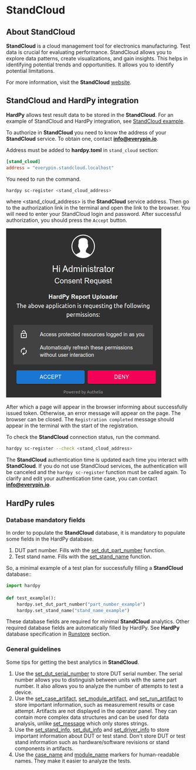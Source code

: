 # StandCloud

## About StandCloud

**StandCloud** is a cloud management tool for electronics manufacturing.
Test data is crucial for evaluating performance.
StandCloud allows you to explore data patterns, create visualizations, and gain insights.
This helps in identifying potential trends and opportunities.
It allows you to identify potential limitations.

For more information, visit the **StandCloud** [website](https://everypin.io/standcloud).

## StandCloud and HardPy integration

**HardPy** allows test result data to be stored in the **StandCloud**.
For an example of StandCloud and HardPy integration,
see [StandCloud example](../examples/stand_cloud.md).

To authorize in **StandCloud** you need to know the address of your **StandCloud** service.
To obtain one, contact **info@everypin.io**.

Address must be added to **hardpy.toml** in `stand_cloud` section:

```toml
[stand_cloud]
address = "everypin.standcloud.localhost"
```

You need to run the command.

```bash
hardpy sc-register <stand_cloud_address>
```
where <stand_cloud_address> is the **StandCloud** service address.
Then go to the authorization link in the terminal and open the link to the browser.
You will need to enter your StandCloud login and password.
After successful authorization, you should press the `Accept` button.

![stand_cloud_auth](../img/stand_cloud/stand_cloud_auth.png)

After which a page will appear in the browser informing about successfully issued token.
Otherwise, an error message will appear on the page.
The browser can be closed.
The `Registration completed` message should appear in the terminal with
the start of the registration.

To check the **StandCloud** connection status, run the command.

```bash
hardpy sc-register --check <stand_cloud_address>
```

The **StandCloud** authentication time is updated each time you interact with **StandCloud**.
If you do not use StandCloud services, the authentication will be canceled and the
`hardpy sc-register` function must be called again.
To clarify and edit your authentication time case, you can contact **info@everypin.io**.

## HardPy rules

### Database mandatory fields

In order to populate the **StandCloud** database,
it is mandatory to populate some fields in the HardPy database.

1. DUT part number. Fills with the
   [set_dut_part_number](./pytest_hardpy.md#set_dut_part_number) function.
2. Test stand name. Fills with the
   [set_stand_name](./pytest_hardpy.md#set_stand_name) function.

So, a minimal example of a test plan for successfully filling a **StandCloud** database::

```python
import hardpy

def test_example():
    hardpy.set_dut_part_number("part_number_example")
    hardpy.set_stand_name("stand_name_example")
```

These database fields are required for minimal **StandCloud** analytics.
Other required database fields are automatically filled by HardPy.
See **HardPy** database specification in [Runstore](./database.md#runstore-scheme) section.

### General guidelines

Some tips for getting the best analytics in **StandCloud**.

1. Use the [set_dut_serial_number](./pytest_hardpy.md#set_dut_serial_number)
   to store DUT serial number.
   The serial number allows you to distinguish between units with
   the same part number. It also allows you to analyze the
   number of attempts to test a device.
2. Use the [set_case_artifact](./pytest_hardpy.md#set_case_artifact),
   [set_module_artifact](./pytest_hardpy.md#set_module_artifact),
   and [set_run_artifact](./pytest_hardpy.md#set_run_artifact)
   to store important information, such as measurement results or case attempt.
   Artifacts are not displayed in the operator panel.
   They can contain more complex data structures and can be used
   for data analysis, unlike [set_message](./pytest_hardpy.md#set_message)
   which only stores strings.
3. Use the [set_stand_info](./pytest_hardpy.md#set_stand_info),
   [set_dut_info](./pytest_hardpy.md#set_dut_info) and
   [set_driver_info](./pytest_hardpy.md#set_driver_info)
   to store important information about DUT or test stand.
   Don't store DUT or test stand information such as hardware/software
   revisions or stand components in artifacts.
4. Use the [case_name](./pytest_hardpy.md#case_name)
   and [module_name](./pytest_hardpy.md#module_name)
   markers for human-readable names.
   They make it easier to analyze the tests.
